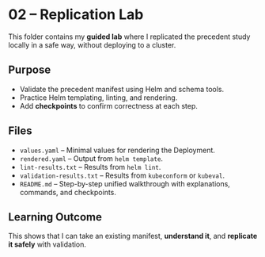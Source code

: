 # 02 – Replication Lab

This folder contains my **guided lab** where I replicated the precedent study locally in a safe way, without deploying to a cluster.

## Purpose
- Validate the precedent manifest using Helm and schema tools.
- Practice Helm templating, linting, and rendering.
- Add **checkpoints** to confirm correctness at each step.

## Files
- `values.yaml` – Minimal values for rendering the Deployment.
- `rendered.yaml` – Output from `helm template`.
- `lint-results.txt` – Results from `helm lint`.
- `validation-results.txt` – Results from `kubeconform` or `kubeval`.
- `README.md` – Step-by-step unified walkthrough with explanations, commands, and checkpoints.

## Learning Outcome
This shows that I can take an existing manifest, **understand it**, and **replicate it safely** with validation.
